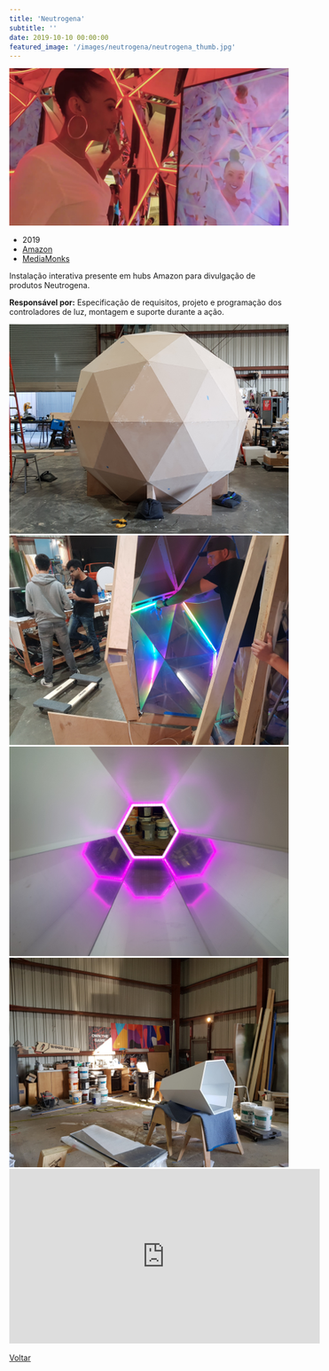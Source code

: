 ```yaml
---
title: 'Neutrogena'
subtitle: ''
date: 2019-10-10 00:00:00
featured_image: '/images/neutrogena/neutrogena_thumb.jpg'
---
```


![](/images/neutrogena/neutrogena_01.jpg)

* 2019
* [Amazon](https://www.amazon.com/)
* [MediaMonks](https://www.mediamonks.com/)

Instalação interativa presente em hubs Amazon para divulgação de produtos Neutrogena.

**Responsável por:** Especificação de requisitos, projeto e programação dos controladores de luz, montagem e suporte durante a ação.

<div class="gallery" data-columns="2">
	<img src="/images/neutrogena/neutrogena_03.jpg">
	<img src="/images/neutrogena/neutrogena_04.jpg">
	<img src="/images/neutrogena/neutrogena_05.jpg">
	<img src="/images/neutrogena/neutrogena_06.jpg">
</div>

<iframe width="560" height="315" src="https://www.youtube.com/embed/sVMRFREiKlE" frameborder="0" allow="accelerometer; autoplay; clipboard-write; encrypted-media; gyroscope; picture-in-picture" allowfullscreen></iframe>

<a href='/' class="button button--large">Voltar</a>
